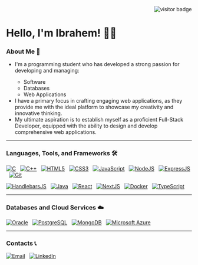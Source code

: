 <div align="right">
  <img src="https://visitor-badge.laobi.icu/badge?page_id=IbrahemElsawy" alt="visitor badge"/>
</div>
<h1>Hello, I'm Ibrahem! 👋🙂</h1>
<div>
  <h3>About Me 🚀</h3>
  <ul>
    <li>I'm a programming student who has developed a strong passion for developing and managing:</li>
    <ul>
      <li>Software</li>
      <li>Databases</li>
      <li>Web Applications</li>
    </ul>
    <li>I have a primary focus in crafting engaging web applications, as they provide me with the ideal platform to showcase my creativity and innovative thinking.</li>
    <li>My ultimate aspiration is to establish myself as a proficient Full-Stack Developer, equipped with the ability to design and develop comprehensive web applications.</li>
  </ul>
  <hr>
  <h3>Languages, Tools, and Frameworks 🛠️</h3>
  
  [![C](https://img.shields.io/badge/C-1974D2.svg?style=for-the-badge&logo=c&logoColor=%23FFFFFF)](https://www.learn-c.org)
  &nbsp;
  [![C++](https://img.shields.io/badge/C%2B%2B-1974D2.svg?style=for-the-badge&logo=cplusplus&logoColor=%23FFFFFF)](https://www.learncpp.com)
  &nbsp;
  [![HTML5](https://img.shields.io/badge/HTML5-1974D2.svg?style=for-the-badge&logo=html5&logoColor=%23E34F26)](https://html.com)
  &nbsp;
  [![CSS3](https://img.shields.io/badge/CSS3-1974D2.svg?style=for-the-badge&logo=css3&logoColor=%231572B6)](https://www.css3.com)
  &nbsp;
  [![JavaScript](https://img.shields.io/badge/JavaScript-1974D2.svg?style=for-the-badge&logo=javascript&logoColor=%23F7DF1E)](https://www.javascript.com)
  &nbsp;
  [![NodeJS](https://img.shields.io/badge/Node.js-1974D2.svg?style=for-the-badge&logo=nodedotjs&logoColor=%23339933)](https://nodejs.org/en)
  &nbsp;
  [![ExpressJS](https://img.shields.io/badge/Express.js-1974D2.svg?style=for-the-badge&logo=express&logoColor=%23000000)](https://expressjs.com)
  &nbsp;
  [![Git](https://img.shields.io/badge/Git-1974D2.svg?style=for-the-badge&logo=git&logoColor=%23F05032)](https://git-scm.com)

  [![HandlebarsJS](https://img.shields.io/badge/Handlebars.js-1974D2.svg?style=for-the-badge&logo=handlebarsdotjs&logoColor=%23000000)](https://handlebarsjs.com)
  &nbsp;
  [![Java](https://img.shields.io/badge/Java-1974D2.svg?style=for-the-badge&logo=java)](https://www.java.com/en/)
  &nbsp;
  [![React](https://img.shields.io/badge/React-1974D2.svg?style=for-the-badge&logo=react&logoColor=%2361DAFB)](https://react.dev)
  &nbsp;
  [![NextJS](https://img.shields.io/badge/Next.js-1974D2.svg?style=for-the-badge&logo=nextdotjs&logoColor=%23000000)](https://nextjs.org)
  &nbsp;
  [![Docker](https://img.shields.io/badge/Docker-1974D2.svg?style=for-the-badge&logo=docker&logoColor=%232496ED)](https://www.docker.com)
  &nbsp;
  [![TypeScript](https://img.shields.io/badge/TypeScript-1974D2.svg?style=for-the-badge&logo=typescript&logoColor=%233178C6)](https://www.typescriptlang.org)
  <!-- 
    TODO:
    Add this at the end of the semester:
    [![Swift](https://img.shields.io/badge/Swift-1974D2.svg?style=for-the-badge&logo=swift&logoColor=%23F05138)](https://www.swift.org)
  -->
  <hr>
  <h3>Databases and Cloud Services ☁️</h3>
  
  [![Oracle](https://img.shields.io/badge/Oracle-1974D2.svg?style=for-the-badge)](https://www.oracle.com/ca-en/)
  &nbsp;
  [![PostgreSQL](https://img.shields.io/badge/PostgreSQL-1974D2.svg?style=for-the-badge)](https://www.postgresql.org)
  &nbsp;
  [![MongoDB](https://img.shields.io/badge/MongoDB-1974D2.svg?style=for-the-badge&logo=mongodb&logoColor=%2347A248)](https://www.mongodb.com)
  &nbsp;
  [![Microsoft Azure](https://img.shields.io/badge/Microsoft_Azure-1974D2.svg?style=for-the-badge)](https://azure.microsoft.com/en-ca)
  <!-- 
    TODO:
    Add this at the end of the semester:
    [![Amazon AWS](https://img.shields.io/badge/Amazon_AWS-1974D2.svg?style=for-the-badge&logo=amazonaws&logoColor=%23232F3E)](https://aws.amazon.com/?nc2=h_lg)
  -->
  <hr>
  <h3>Contacts 📞</h3>

  [![Email](https://img.shields.io/badge/Outlook-1974D2.svg?style=for-the-badge)](mailto:ibrahem_e@hotmail.com)
  &nbsp;
  [![LinkedIn](https://img.shields.io/badge/LinkedIn-1974D2.svg?style=for-the-badge&logo=linkedin&logoColor=%230A66C2)](https://www.linkedin.com/in/ielsawy/)
  &nbsp;
</div>
